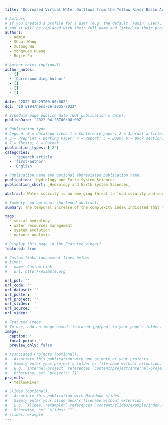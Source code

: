 ```yaml
---
title: 'Decreased Virtual Water Outflows from the Yellow River Basin Are Increasingly Critical to China'

# Authors
# If you created a profile for a user (e.g. the default `admin` user), write the username (folder name) here
# and it will be replaced with their full name and linked to their profile.
authors:
  - admin
  - Shuai Wang
  - Xutong Wu
  - Yongyuan Huang
  - Bojie Fu

# Author notes (optional)
author_notes:
  - []
  - 'Correspoonding Author'
  - []
  - []
  - []

date: '2022-03-29T00:00:00Z'
doi: '10.5194/hess-26-2035-2022'

# Schedule page publish date (NOT publication's date).
publishDate: '2022-04-26T00:00:00Z'

# Publication type.
# Legend: 0 = Uncategorized; 1 = Conference paper; 2 = Journal article;
# 3 = Preprint / Working Paper; 4 = Report; 5 = Book; 6 = Book section;
# 7 = Thesis; 8 = Patent
publication_types: ['2']
categories:
  - 'research article'
  - 'first-author'
  - 'English'

# Publication name and optional abbreviated publication name.
publication: _Hydrology and Earth System Sciences_
publication_short: _Hydrology and Earth System Sciences_

abstract: Water scarcity is an emerging threat to food security and socio-economic prosperity, and it is crucial to assess crop production response to water scarcity in large river basins. The water footprint, which considers water use in supply chains, provides a powerful tool for assessing the contributions of water resources within a certain region by tracking the volume and structure of virtual water flows. In this study of the structure of the water footprint network from a complexity perspective, we reassessed the significance of water resources for crop services in a large river basin with a severe water shortage – the Yellow River basin (YRB) of China. The temporal increase of the complexity index indicated that the virtual water outflows (VWFs) from the YRB were becoming increasingly critical to China; i.e. the ability of YRB to produce crops boosted the difficulty of its water being replaced by water exporting from other basins. Decomposition of complexity suggested that during the 1980s to 2000s, the temporally increased complexity was due mainly to the lack of competitors and the increasing uniqueness of crops supporting VWFs. This complexity deeply embedded the YRB into the footprints of a water network that facilitated further development with constrained water resources. Still, it also reinforced reliance from other regions on YRB’s scarce water. Based on this analysis, we suggest that resource regulation should be carried out appropriately to ensure ecological sustainability and high-quality development of river basins.

# Summary. An optional shortened abstract.
summary: The temporal increase of the complexity index indicated that the virtual water outflows (VWFs) from the YRB were becoming increasingly critical to China; i.e. the ability of YRB to produce crops boosted the difficulty of its water being replaced by water exporting from other basins. 

tags:
  - social-hydrology
  - water resources management
  - system evolution
  - network analysis

# Display this page in the Featured widget?
featured: true

# Custom links (uncomment lines below)
# links:
# - name: Custom Link
#   url: http://example.org

url_pdf: ''
url_code: ''
url_dataset: ''
url_poster: ''
url_project: ''
url_slides: ''
url_source: ''
url_video: ''

# Featured image
# To use, add an image named `featured.jpg/png` to your page's folder.
image:
  caption: ''
  focal_point: ''
  preview_only: false

# Associated Projects (optional).
#   Associate this publication with one or more of your projects.
#   Simply enter your project's folder or file name without extension.
#   E.g. `internal-project` references `content/project/internal-project/index.md`.
#   Otherwise, set `projects: []`.
projects:
  - YellowRiver

# Slides (optional).
#   Associate this publication with Markdown slides.
#   Simply enter your slide deck's filename without extension.
#   E.g. `slides: "example"` references `content/slides/example/index.md`.
#   Otherwise, set `slides: ""`.
# slides: example
---
```

